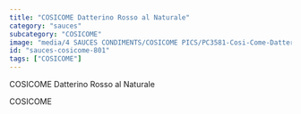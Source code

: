```yaml
---
title: "COSICOME Datterino Rosso al Naturale"
category: "sauces"
subcategory: "COSICOME"
image: "media/4 SAUCES CONDIMENTS/COSICOME PICS/PC3581-Cosi-Come-Datterino-Rosso-al-naturale.png"
id: "sauces-cosicome-801"
tags: ["COSICOME"]
---
```


COSICOME Datterino Rosso al Naturale

COSICOME
